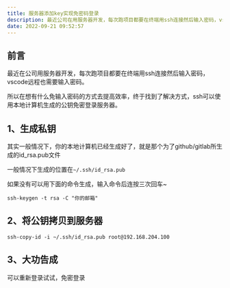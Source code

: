 ```yaml
---
title: 服务器添加key实现免密码登录
description: 最近公司在用服务器开发，每次跑项目都要在终端用ssh连接然后输入密码，vscode远程也需要输入密码...
date: 2022-09-21 09:52:57
---
```

## 前言

最近在公司用服务器开发，每次跑项目都要在终端用ssh连接然后输入密码，vscode远程也需要输入密码。

所以在想有什么免输入密码的方式去提高效率，终于找到了解决方式，ssh可以使用本地计算机生成的公钥免密登录服务器。

## 1、生成私钥

其实一般情况下，你的本地计算机已经生成好了，就是那个为了github/gitlab所生成的id_rsa.pub文件

一般情况下生成的位置在`~/.ssh/id_rsa.pub`

如果没有可以用下面的命令生成，输入命令后连按三次回车~

```shell
ssh-keygen -t rsa -C "你的邮箱"
```

## 2、将公钥拷贝到服务器

```shell
ssh-copy-id -i ~/.ssh/id_rsa.pub root@192.168.204.100
```

## 3、大功告成

可以重新登录试试，免密登录
